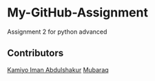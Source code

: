 # My-GitHub-Assignment
Assignment 2 for python advanced
## Contributors
[Kamiyo Iman Abdulshakur](mailto:iabdulshakurkamiyo@gmail.com)
[Mubaraq](mailto:github.com/mubaraqqq)
